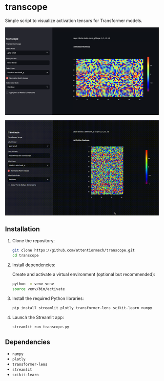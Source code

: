 # transcope

Simple script to visualize activation tensors for Transformer models.

<img src="assets/screenshot.png"/>
<br>

![demo gif](https://github.com/attentionmech/transcope/blob/main/assets/demo.gif?raw=true)

## Installation

1. Clone the repository:

   ```bash
   git clone https://github.com/attentionmech/transcope.git
   cd transcope
   ```

2. Install dependencies:

   Create and activate a virtual environment (optional but recommended):

   ```bash
   python -m venv venv
   source venv/bin/activate
   ```

3. Install the required Python libraries:

   ```bash
   pip install streamlit plotly transformer-lens scikit-learn numpy
   ```

4. Launch the Streamlit app:

   ```bash
   streamlit run transcope.py
   ```


## Dependencies

- `numpy`
- `plotly`
- `transformer-lens`
- `streamlit`
- `scikit-learn`
